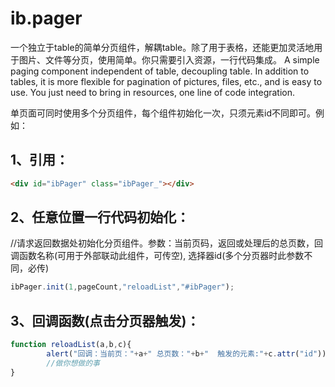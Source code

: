 # ib.pager
一个独立于table的简单分页组件，解耦table。除了用于表格，还能更加灵活地用于图片、文件等分页，使用简单。你只需要引入资源，一行代码集成。
A simple paging component independent of table, decoupling table. In addition to tables, it is more flexible for pagination of pictures, files, etc., 
and is easy to use. You just need to bring in resources, one line of code integration.

单页面可同时使用多个分页组件，每个组件初始化一次，只须元素id不同即可。例如：

1、引用：
-------------------------------------------
~~~html
<div id="ibPager" class="ibPager_"></div>
~~~

2、任意位置一行代码初始化：
--------------------------------------------------
//请求返回数据处初始化分页组件。参数：当前页码，返回或处理后的总页数，回调函数名称(可用于外部联动此组件，可传空), 选择器id(多个分页器时此参数不同，必传)
~~~javascript
ibPager.init(1,pageCount,"reloadList","#ibPager");
~~~

3、回调函数(点击分页器触发)：
-----------------------------------------------
~~~javascript
function reloadList(a,b,c){
        alert("回调：当前页："+a+" 总页数："+b+"  触发的元素:"+c.attr("id"));
        //做你想做的事
}
~~~

